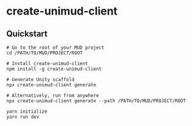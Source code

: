 create-unimud-client
====================

## Quickstart

```
# Go to the root of your MUD project
cd /PATH/TO/MUD/PROJECT/ROOT

# Install create-unimud-client
npm install -g create-unimud-client

# Generate Unity scaffold
npx create-unimud-client generate

# Alternatively, run from anywhere
npx create-unimud-client generate --path /PATH/TO/MUD/PROJECT/ROOT

yarn initialize
yarn run dev
```
